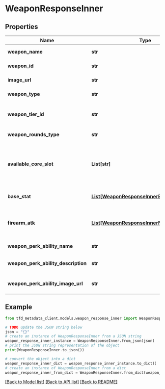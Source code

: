 # WeaponResponseInner


## Properties

Name | Type | Description | Notes
------------ | ------------- | ------------- | -------------
**weapon_name** | **str** | Weapon name | [optional] 
**weapon_id** | **str** | Weapon identifier | [optional] 
**image_url** | **str** | Weapon image path | [optional] 
**weapon_type** | **str** | Weapon type | [optional] 
**weapon_tier_id** | **str** | Weapon tier (Refer to /meta/tier API) | [optional] 
**weapon_rounds_type** | **str** | Weapon rounds type | [optional] 
**available_core_slot** | **List[str]** | List of unlockable core slots (Refer to the /meta/core-slot API) | [optional] 
**base_stat** | [**List[WeaponResponseInnerBaseStatInner]**](WeaponResponseInnerBaseStatInner.md) | Weapon base spec information | [optional] 
**firearm_atk** | [**List[WeaponResponseInnerFirearmAtkInner]**](WeaponResponseInnerFirearmAtkInner.md) | Firearm attack power by level information | [optional] 
**weapon_perk_ability_name** | **str** | Unique Ability name | [optional] 
**weapon_perk_ability_description** | **str** | Unique Ability description | [optional] 
**weapon_perk_ability_image_url** | **str** | Unique Ability image path | [optional] 

## Example

```python
from tfd_metadata_client.models.weapon_response_inner import WeaponResponseInner

# TODO update the JSON string below
json = "{}"
# create an instance of WeaponResponseInner from a JSON string
weapon_response_inner_instance = WeaponResponseInner.from_json(json)
# print the JSON string representation of the object
print(WeaponResponseInner.to_json())

# convert the object into a dict
weapon_response_inner_dict = weapon_response_inner_instance.to_dict()
# create an instance of WeaponResponseInner from a dict
weapon_response_inner_from_dict = WeaponResponseInner.from_dict(weapon_response_inner_dict)
```
[[Back to Model list]](../README.md#documentation-for-models) [[Back to API list]](../README.md#documentation-for-api-endpoints) [[Back to README]](../README.md)


